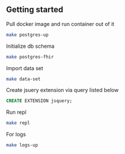 ## Getting started
Pull docker image and run container out of it
```bash
make postgres-up
```
Initialize db schema
```bash
make postgres-fhir
```
Import data set
```bash
make data-set
```
Create jsuery extension via query listed below
```sql
CREATE EXTENSION jsquery;
```
Run repl
```bash
make repl
```
For logs
```bash
make logs-up
```

